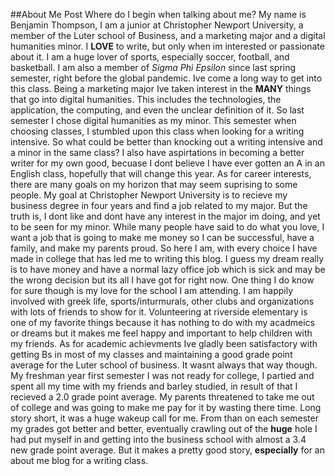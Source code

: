 ##About Me Post
  Where do I begin when talking about me? My name is Benjamin Thompson, I am a junior at Christopher Newport University, a member of the Luter school of Business, and a marketing major and a digital humanities minor. I **LOVE** to write, but only when im interested or passionate about it. I am a huge lover of sports, especially soccer, football, and basketball. I am also a member of _Sigma Phi Epsilon_ since last spring semester, right before the global pandemic. 
  Ive come a long way to get into this class. Being a marketing major Ive taken interest in the **MANY** things that go into digital humanities. This includes the technologies, the application, the computing, and even the unclear definition of it. So last semester I chose digital humanities as my minor. This semester when choosing classes, I stumbled upon this class when looking for a writing intensive. So what could be better than knocking out a writing intensive and a minor in the same class? I also have aspirtations in becoming a better writer for my own good, becuase I dont believe I have ever gotten an A in an English class, hopefully that will change this year. 
  As for career interests, there are many goals on my horizon that may seem suprising to some people. My goal at Christopher Newport University is to recieve my business degree in four years and find a job related to my major. But the truth is, I dont like and dont have any interest in the major im doing, and yet to be seen for my minor. While many people have said to do what you love, I want a job that is going to make me money so I can be successful, have a family, and make my parents proud. So here I am, with every choice I have made in college that has led me to writing this blog. I guess my dream really is to have money and have a normal lazy office job which is sick and may be the wrong decision but its all I have got for right now.
  One thing I do know for sure though is my love for the school I am attending. I am happily involved with greek life, sports/inturmurals, other clubs and organizations with lots of friends to show for it. Volunteering at riverside elementary is one of my favorite things because it has nothing to do with my acadmeics or dreams but it makes me feel happy and important to help children with my friends. As for academic achievments Ive gladly been satisfactory with getting Bs in most of my classes and maintaining a good grade point average for the Luter school of business. It wasnt always that way though. My freshman year first semester I was not ready for college, I partied and spent all my time with my friends and barley studied, in result of that I recieved a 2.0 grade point average. My parents threatened to take me out of college and was going to make me pay for it by wasting there time. Long story short, it was a huge wakeup call for me. From than on each semester my grades got better and better, eventually crawling out of the **huge** hole I had put myself in and getting into the business school with almost a 3.4 new grade point average. But it makes a pretty good story, **especially** for an about me blog for a writing class.
